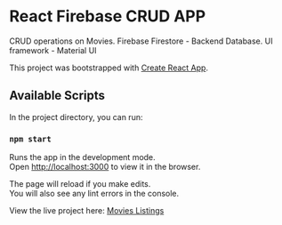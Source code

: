 # React Firebase CRUD APP

CRUD operations on Movies.
Firebase Firestore - Backend Database.
UI framework - Material UI

This project was bootstrapped with [Create React App](https://github.com/facebook/create-react-app).

## Available Scripts

In the project directory, you can run:

### `npm start`

Runs the app in the development mode.\
Open [http://localhost:3000](http://localhost:3000) to view it in the browser.

The page will reload if you make edits.\
You will also see any lint errors in the console.

View the live project here: [Movies Listings](https://movies-firebase.netlify.app/)